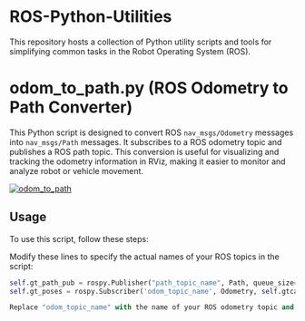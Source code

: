 # ROS-Python-Utilities
This repository hosts a collection of Python utility scripts and tools for simplifying common tasks in the Robot Operating System (ROS). 

# odom_to_path.py (ROS Odometry to Path Converter)

This Python script is designed to convert ROS `nav_msgs/Odometry` messages into `nav_msgs/Path` messages. It subscribes to a ROS odometry topic and publishes a ROS path topic. This conversion is useful for visualizing and tracking the odometry information in RViz, making it easier to monitor and analyze robot or vehicle movement.

[![odom_to_path](https://img.youtube.com/vi/4Y9ndViLJgQ/0.jpg)](https://www.youtube.com/watch?v=4Y9ndViLJgQ)

## Usage

To use this script, follow these steps:

Modify these lines to specify the actual names of your ROS topics in the script:

   ```python
   self.gt_path_pub = rospy.Publisher("path_topic_name", Path, queue_size=2)
   self.gt_poses = rospy.Subscriber('odom_topic_name', Odometry, self.gtcallback)

Replace "odom_topic_name" with the name of your ROS odometry topic and "path_topic_name" with the name of your ROS path topic.
